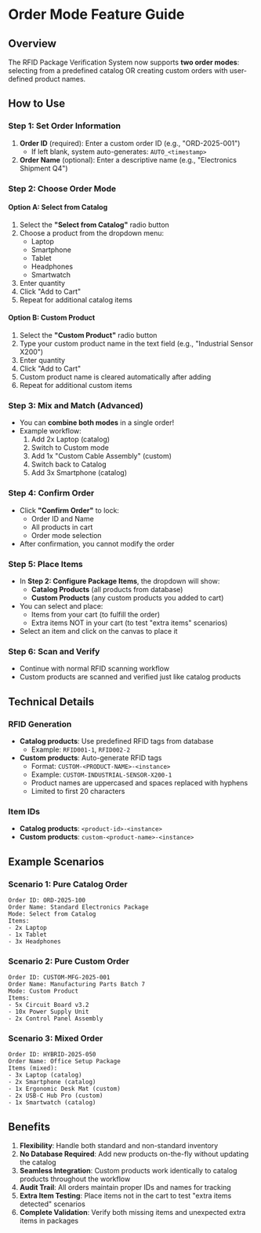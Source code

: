 # Order Mode Feature Guide

## Overview
The RFID Package Verification System now supports **two order modes**: selecting from a predefined catalog OR creating custom orders with user-defined product names.

## How to Use

### Step 1: Set Order Information
1. **Order ID** (required): Enter a custom order ID (e.g., "ORD-2025-001")
   - If left blank, system auto-generates: `AUTO_<timestamp>`
2. **Order Name** (optional): Enter a descriptive name (e.g., "Electronics Shipment Q4")

### Step 2: Choose Order Mode

#### Option A: Select from Catalog
1. Select the **"Select from Catalog"** radio button
2. Choose a product from the dropdown menu:
   - Laptop
   - Smartphone
   - Tablet
   - Headphones
   - Smartwatch
3. Enter quantity
4. Click "Add to Cart"
5. Repeat for additional catalog items

#### Option B: Custom Product
1. Select the **"Custom Product"** radio button
2. Type your custom product name in the text field (e.g., "Industrial Sensor X200")
3. Enter quantity
4. Click "Add to Cart"
5. Custom product name is cleared automatically after adding
6. Repeat for additional custom items

### Step 3: Mix and Match (Advanced)
- You can **combine both modes** in a single order!
- Example workflow:
  1. Add 2x Laptop (catalog)
  2. Switch to Custom mode
  3. Add 1x "Custom Cable Assembly" (custom)
  4. Switch back to Catalog
  5. Add 3x Smartphone (catalog)

### Step 4: Confirm Order
- Click **"Confirm Order"** to lock:
  - Order ID and Name
  - All products in cart
  - Order mode selection
- After confirmation, you cannot modify the order

### Step 5: Place Items
- In **Step 2: Configure Package Items**, the dropdown will show:
  - **Catalog Products** (all products from database)
  - **Custom Products** (any custom products you added to cart)
- You can select and place:
  - Items from your cart (to fulfill the order)
  - Extra items NOT in your cart (to test "extra items" scenarios)
- Select an item and click on the canvas to place it

### Step 6: Scan and Verify
- Continue with normal RFID scanning workflow
- Custom products are scanned and verified just like catalog products

## Technical Details

### RFID Generation
- **Catalog products**: Use predefined RFID tags from database
  - Example: `RFID001-1`, `RFID002-2`
- **Custom products**: Auto-generate RFID tags
  - Format: `CUSTOM-<PRODUCT-NAME>-<instance>`
  - Example: `CUSTOM-INDUSTRIAL-SENSOR-X200-1`
  - Product names are uppercased and spaces replaced with hyphens
  - Limited to first 20 characters

### Item IDs
- **Catalog products**: `<product-id>-<instance>`
- **Custom products**: `custom-<product-name>-<instance>`

## Example Scenarios

### Scenario 1: Pure Catalog Order
```
Order ID: ORD-2025-100
Order Name: Standard Electronics Package
Mode: Select from Catalog
Items:
- 2x Laptop
- 1x Tablet
- 3x Headphones
```

### Scenario 2: Pure Custom Order
```
Order ID: CUSTOM-MFG-2025-001
Order Name: Manufacturing Parts Batch 7
Mode: Custom Product
Items:
- 5x Circuit Board v3.2
- 10x Power Supply Unit
- 2x Control Panel Assembly
```

### Scenario 3: Mixed Order
```
Order ID: HYBRID-2025-050
Order Name: Office Setup Package
Items (mixed):
- 3x Laptop (catalog)
- 2x Smartphone (catalog)
- 1x Ergonomic Desk Mat (custom)
- 2x USB-C Hub Pro (custom)
- 1x Smartwatch (catalog)
```

## Benefits
1. **Flexibility**: Handle both standard and non-standard inventory
2. **No Database Required**: Add new products on-the-fly without updating the catalog
3. **Seamless Integration**: Custom products work identically to catalog products throughout the workflow
4. **Audit Trail**: All orders maintain proper IDs and names for tracking
5. **Extra Item Testing**: Place items not in the cart to test "extra items detected" scenarios
6. **Complete Validation**: Verify both missing items and unexpected extra items in packages
